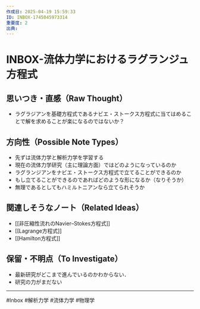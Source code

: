 ```yaml
---
作成日: 2025-04-19 15:59:33
ID: INBOX-1745045973314
重要度: 2
出典:
---
```


# INBOX-流体力学におけるラグランジュ方程式

## 思いつき・直感（Raw Thought）

- ラグラジアンを基礎方程式であるナビエ・ストークス方程式に当てはめることで解を求めることが楽になるのではないか？

## 方向性（Possible Note Types）

- 先ずは流体力学と解析力学を学習する
- 現在の流体力学研究（主に理論方面）ではどのようになっているのか
- ラグランジアンをナビエ・ストークス方程式で立てることができるのか
- もし立てることができるのであればどのような形になるか（なりそうか）
- 無理であるとしてもハミルトニアンなら立てられそうか

## 関連しそうなノート（Related Ideas）

- [[非圧縮性流れのNavier–Stokes方程式]]
- [[Lagrange方程式]]
- [[Hamilton方程式]]

## 保留・不明点（To Investigate）

- 最新研究がどこまで進んでいるのかわからない．
- 研究の力がまだない

---
#Inbox #解析力学 #流体力学 #物理学